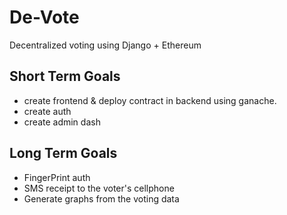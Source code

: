 # De-Vote

Decentralized voting using Django + Ethereum

## Short Term Goals

- create frontend & deploy contract in backend using ganache.
- create auth
- create admin dash

## Long Term Goals

- FingerPrint auth
- SMS receipt to the voter's cellphone
- Generate graphs from the voting data
